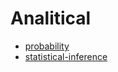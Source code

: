 # Analitical

* [probability](/interiew-questions/analytical/probability/probability.md)
* [statistical-inference](/interiew-questions/analytical/probability/statistical-inference.md)
